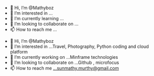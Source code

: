 - 👋 Hi, I’m @Mathyboz
- 👀 I’m interested in ...
- 🌱 I’m currently learning ...
- 💞️ I’m looking to collaborate on ...
- 📫 How to reach me ...

<!---
Mathyboz/Mathyboz is a ✨ special ✨ repository because its `README.md` (this file) appears on your GitHub profile.
You can click the Preview link to take a look at your changes.
--->
- 👋 Hi, I’m @Mathyboz
- 👀 I’m interested in ...Travel, Photography, Python coding and cloud platform
- 🌱 I’m currently working on ...Minframe technologies
- 💞️ I’m looking to collaborate on ...Github , microfocus
- 📫 How to reach me ...sunmathy.murthy@gmail.com
